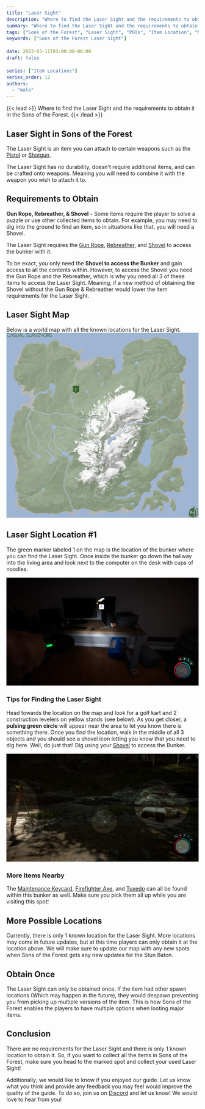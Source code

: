 ```yaml
---
title: "Laser Sight"
description: "Where to find the Laser Sight and the requirements to obtain it in the Sons of the Forest."
summary: "Where to find the Laser Sight and the requirements to obtain it. Click here to learn more about it!"
tags: ["Sons of the Forest", "Laser Sight", "POIs", "Item Location", "Map"]
keywords: ["Sons of the Forest Laser Sight"]

date: 2023-03-11T03:00:00-08:00
draft: false

series: ["Item Locations"]
series_order: 12
authors:
  - "mala"
---
```


{{< lead >}}
Where to find the Laser Sight and the requirements to obtain it in the Sons of the Forest.
{{< /lead >}}

## Laser Sight in Sons of the Forest
The Laser Sight is an item you can attach to certain weapons such as the [Pistol](/sons-of-the-forest/guides/pistol/) or [Shotgun](/sons-of-the-forest/guides/shotgun/). 

The Laser Sight has no durability, doesn't require additional items, and can be crafted onto weapons. Meaning you will need to combine it with the weapon you wish to attach it to.

## Requirements to Obtain
**Gun Rope, Rebreather, & Shovel** - Some items require the player to solve a puzzle or use other collected items to obtain. For example, you may need to dig into the ground to find an item, so in situations like that, you will need a  Shovel. 

The Laser Sight requires the [Gun Rope](/sons-of-the-forest/guides/rope-gun/), [Rebreather](/sons-of-the-forest/guides/rebreather/), and [Shovel](/sons-of-the-forest/guides/shovel/) to access the bunker with it.

To be exact, you only need the **Shovel to access the Bunker** and gain access to all the contents within. However, to access the Shovel you need the Gun Rope and the Rebreather, which is why you need all 3 of these items to access the Laser Sight. Meaning, if a new method of obtaining the Shovel without the Gun Rope & Rebreather would lower the item requirements for the Laser Sight. 

## Laser Sight Map
Below is a world map with all the known locations for the Laser Sight.
![Sons of the Forest Laser Sight Map Location](img/map.webp)

## Laser Sight Location #1
The green marker labeled 1 on the map is the location of the bunker where you can find the Laser Sight. Once inside the bunker go down the hallway into the living area and look next to the computer on the desk with cups of noodles. 

![Sons of the Forest Laser Sight Location 1](featured.webp)

### Tips for Finding the Laser Sight
Head towards the location on the map and look for a golf kart and 2 construction levelers on yellow stands (see below). As you get closer, a **pulsing green circle** will appear near the area to let you know there is something there. Once you find the location, walk in the middle of all 3 objects and you should see a shovel icon letting you know that you need to dig here. Well, do just that! Dig using your [Shovel](/sons-of-the-forest/guides/shovel/) to access the Bunker.

![Sons of the Forest Laser Sight Digging Location](img/area.webp)

### More Items Nearby
The [Maintenance Keycard](/sons-of-the-forest/guides/maintenance-keycard/), [Firefighter Axe](/sons-of-the-forest/guides/firefighter-axe/), and [Tuxedo](/sons-of-the-forest/guides/tuxedo/) can all be found within this bunker as well. Make sure you pick them all up while you are visiting this spot!

## More Possible Locations
Currently, there is only 1 known location for the Laser Sight. More locations may come in future updates, but at this time players can only obtain it at the location above.
We will make sure to update our map with any new spots when Sons of the Forest gets any new updates for the Stun Baton.

## Obtain Once
The Laser Sight can only be obtained once. If the item had other spawn locations (Which may happen in the future), they would despawn preventing you from picking up multiple versions of the item. This is how Sons of the Forest enables the players to have multiple options when looting major items. 

## Conclusion
There are no requirements for the Laser Sight and there is only 1 known location to obtain it. So, if you want to collect all the items in Sons of the Forest, make sure you head to the marked spot and collect your used Laser Sight!

Additionally; we would like to know if you enjoyed our guide. Let us know what you think and provide any feedback you may feel would improve the quality of the guide. To do so, join us on [Discord](https://discord.gg/ZXp93XsKnN) and let us know! We would love to hear from you! 
